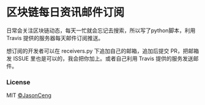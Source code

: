 # 区块链每日资讯邮件订阅

日常会关注区块链动态，每天一忙就会忘记去搜索，所以写了python脚本，利用 Travis 提供的服务器每天邮件订阅推送。

想订阅的开发者可以在 receivers.py 下追加自己的邮箱，追加后提交 PR，把邮箱发 ISSUE 里也是可以的，我会把你加上。或者自己利用 Travis 提供的服务发送邮件。

### License

MIT [©JasonCeng](https://github.com/JasonCeng)
